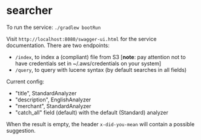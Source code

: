 # searcher

To run the service: `./gradlew bootRun`

Visit `http://localhost:8080/swagger-ui.html` for the service documentation.
There are two endpoints:
- `/index`, to index a (compliant) file from S3
[**note**: pay attention not to have
credentials set in ~/.aws/credentials on your system]
- `/query`, to query with lucene syntax (by default searches in all fields)

Current config:
- "title", StandardAnalyzer
- "description", EnglishAnalyzer
- "merchant", StandardAnalyzer
- "catch_all" field (default) with the default (Standard) analyzer

When the result is empty, the header `x-did-you-mean` will contain a possible suggestion.